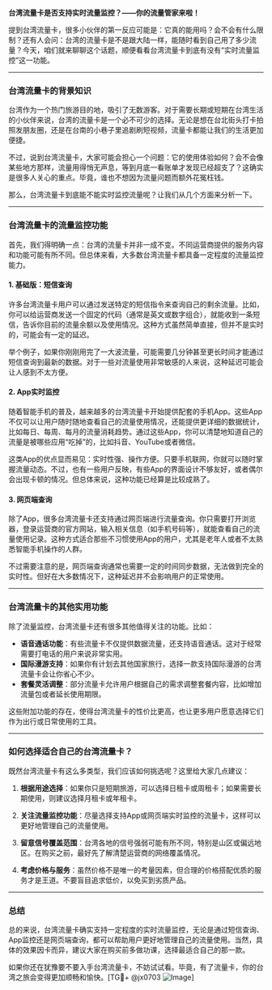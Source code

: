 **台湾流量卡是否支持实时流量监控？——你的流量管家来啦！**

提到台湾流量卡，很多小伙伴的第一反应可能是：它真的能用吗？会不会有什么限制？还有人会问：台湾的流量卡是不是跟大陆一样，能随时看到自己用了多少流量？今天，咱们就来聊聊这个话题，顺便看看台湾流量卡到底有没有“实时流量监控”这一功能。

---

### **台湾流量卡的背景知识**
台湾作为一个热门旅游目的地，吸引了无数游客。对于需要长期或短期在台湾生活的小伙伴来说，台湾的流量卡是一个必不可少的选择。无论是想在台北街头打卡拍照发朋友圈，还是在台南的小巷子里追剧刷短视频，流量卡都能让我们的生活更加便捷。

不过，说到台湾流量卡，大家可能会担心一个问题：它的使用体验如何？会不会像某些地方那样，流量用得悄无声息，等到月底一看账单才发现已经超支了？这确实是很多人关心的重点。毕竟，谁也不想因为流量问题而额外花冤枉钱。

那么，台湾流量卡到底能不能实时监控流量呢？让我们从几个方面来分析一下。

---

### **台湾流量卡的流量监控功能**
首先，我们得明确一点：台湾的流量卡并非一成不变。不同运营商提供的服务内容和功能可能有所不同。但总体来看，大多数台湾流量卡都具备一定程度的流量监控能力。

#### **1. 基础版：短信查询**
许多台湾流量卡用户可以通过发送特定的短信指令来查询自己的剩余流量。比如，你可以给运营商发送一个固定的代码（通常是英文或数字组合），就能收到一条短信，告诉你目前的流量余额以及使用情况。这种方式虽然简单直接，但并不是实时的，可能会有一定的延迟。

举个例子，如果你刚刚用完了一大波流量，可能需要几分钟甚至更长时间才能通过短信查询到最新的数据。对于一些对流量使用非常敏感的人来说，这种延迟可能会让人感到不太方便。

#### **2. App实时监控**
随着智能手机的普及，越来越多的台湾流量卡开始提供配套的手机App。这些App不仅可以让用户随时随地查看自己的流量使用情况，还能提供更详细的数据统计，比如每日、每周、每月的流量消耗趋势。通过这些App，你可以清楚地知道自己的流量是被哪些应用“吃掉”的，比如抖音、YouTube或者微信。

这类App的优点显而易见：实时性强、操作方便。只要手机联网，你就可以随时掌握流量动态。不过，也有一些用户反映，有些App的界面设计不够友好，或者偶尔会出现卡顿的情况。但总体来说，这种功能已经算是比较成熟了。

#### **3. 网页端查询**
除了App，很多台湾流量卡还支持通过网页端进行流量查询。你只需要打开浏览器，登录运营商的官方网站，输入相关信息（如手机号码等），就能查看自己的流量使用记录。这种方式适合那些不习惯使用App的用户，尤其是老年人或者不太熟悉智能手机操作的人群。

不过需要注意的是，网页端查询通常也需要一定的时间同步数据，无法做到完全的实时性。但好在大多数情况下，这种延迟并不会影响用户的正常使用。

---

### **台湾流量卡的其他实用功能**
除了流量监控，台湾流量卡还有很多其他值得关注的功能。比如：

- **语音通话功能**：有些流量卡不仅提供数据流量，还支持语音通话。这对于经常需要打电话的用户来说非常实用。
- **国际漫游支持**：如果你有计划去其他国家旅行，选择一款支持国际漫游的台湾流量卡会让你省心不少。
- **套餐灵活调整**：部分流量卡允许用户根据自己的需求调整套餐内容，比如增加流量包或者延长使用期限。

这些附加功能的存在，使得台湾流量卡的性价比更高，也让更多用户愿意选择它们作为出行或日常使用的工具。

---

### **如何选择适合自己的台湾流量卡？**
既然台湾流量卡有这么多类型，我们应该如何挑选呢？这里给大家几点建议：

1. **根据用途选择**：如果你只是短期旅游，可以选择日租卡或周租卡；如果需要长期使用，则建议选择月租卡或年租卡。
   
2. **关注流量监控功能**：尽量选择支持App或网页端实时监控的流量卡，这样可以更好地管理自己的流量使用。

3. **留意信号覆盖范围**：台湾各地的信号强弱可能有所不同，特别是山区或偏远地区。在购买之前，最好先了解清楚运营商的网络覆盖情况。

4. **考虑价格与服务**：虽然价格不是唯一的考量因素，但合理的价格搭配优质的服务才是王道。不要盲目追求低价，以免买到劣质产品。

---

### **总结**
总的来说，台湾流量卡确实支持一定程度的实时流量监控，无论是通过短信查询、App监控还是网页端查询，都可以帮助用户更好地管理自己的流量使用。当然，具体的效果因卡而异，建议大家在购买前多做功课，选择最适合自己的那一款。

如果你还在犹豫要不要入手台湾流量卡，不妨试试看。毕竟，有了流量卡，你的台湾之旅会变得更加顺畅和愉快。[TG💪+ @jx0703 ![Image](https://github.com/user-attachments/assets/dbca1d08-cadb-493c-b0ec-ad6f7a83f270)]